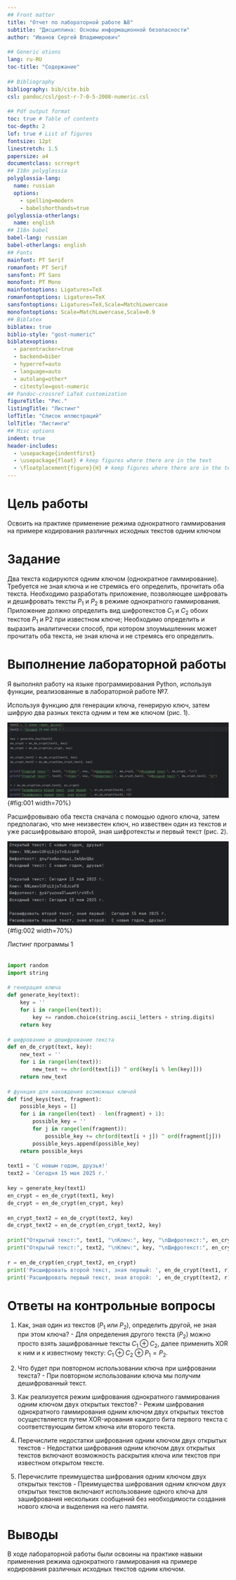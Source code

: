```yaml
---
## Front matter
title: "Отчет по лабораторной работе №8"
subtitle: "Дисциплина: Основы информационной безопасности"
author: "Иванов Сергей Владимирович"

## Generic otions
lang: ru-RU
toc-title: "Содержание"

## Bibliography
bibliography: bib/cite.bib
csl: pandoc/csl/gost-r-7-0-5-2008-numeric.csl

## Pdf output format
toc: true # Table of contents
toc-depth: 2
lof: true # List of figures
fontsize: 12pt
linestretch: 1.5
papersize: a4
documentclass: scrreprt
## I18n polyglossia
polyglossia-lang:
  name: russian
  options:
	- spelling=modern
	- babelshorthands=true
polyglossia-otherlangs:
  name: english
## I18n babel
babel-lang: russian
babel-otherlangs: english
## Fonts
mainfont: PT Serif
romanfont: PT Serif
sansfont: PT Sans
monofont: PT Mono
mainfontoptions: Ligatures=TeX
romanfontoptions: Ligatures=TeX
sansfontoptions: Ligatures=TeX,Scale=MatchLowercase
monofontoptions: Scale=MatchLowercase,Scale=0.9
## Biblatex
biblatex: true
biblio-style: "gost-numeric"
biblatexoptions:
  - parentracker=true
  - backend=biber
  - hyperref=auto
  - language=auto
  - autolang=other*
  - citestyle=gost-numeric
## Pandoc-crossref LaTeX customization
figureTitle: "Рис."
listingTitle: "Листинг"
lofTitle: "Список иллюстраций"
lolTitle: "Листинги"
## Misc options
indent: true
header-includes:
  - \usepackage{indentfirst}
  - \usepackage{float} # keep figures where there are in the text
  - \floatplacement{figure}{H} # keep figures where there are in the text
---
```


# Цель работы

Освоить на практике применение режима однократного гаммирования
на примере кодирования различных исходных текстов одним ключом

# Задание

Два текста кодируются одним ключом (однократное гаммирование).
Требуется не зная ключа и не стремясь его определить, прочитать оба текста. Необходимо разработать приложение, позволяющее шифровать и дешифровать тексты $P_1$ и $P_2$ в режиме однократного гаммирования. Приложение должно определить вид шифротекстов $C_1$ и $C_2$ обоих текстов $P_1$ и
P2 при известном ключе; Необходимо определить и выразить аналитически способ, при котором злоумышленник может прочитать оба текста, не
зная ключа и не стремясь его определить.

# Выполнение лабораторной работы

Я выполнял работу на языке программирования Python, используя функции, реализованные в лабораторной работе №7.

Используя функцию для генерации ключа, генерирую ключ, затем шифрую два разных текста одним и тем же ключом (рис. 1).

![Шифрование двух текстов](image/1.png){#fig:001 width=70%}

Расшифровываю оба текста сначала с помощью одного ключа, затем предполагаю, что мне неизвестен ключ, но извествен один из текстов и уже расшифровываю второй, зная шифротексты и первый текст (рис. 2).

![Результат работы программы](image/2.png){#fig:002 width=70%}

Листинг программы 1
```python

import random
import string

# генерация ключа
def generate_key(text):
    key = ''
    for i in range(len(text)):
        key += random.choice(string.ascii_letters + string.digits)
    return key

# шифрование и дешифрование текста
def en_de_crypt(text, key):
    new_text = ''
    for i in range(len(text)):
        new_text += chr(ord(text[i]) ^ ord(key[i % len(key)]))
    return new_text

# функция для нахождения возможных ключей
def find_keys(text, fragment):
    possible_keys = []
    for i in range(len(text) - len(fragment) + 1):
        possible_key = ''
        for j in range(len(fragment)):
            possible_key += chr(ord(text[i + j]) ^ ord(fragment[j]))
        possible_keys.append(possible_key)
    return possible_keys

text1 = 'С новым годом, друзья!'
text2 = 'Сегодня 15 мая 2025 г.'

key = generate_key(text1)
en_crypt = en_de_crypt(text1, key)
de_crypt = en_de_crypt(en_crypt, key)

en_crypt_text2 = en_de_crypt(text2, key)
de_crypt_text2 = en_de_crypt(en_crypt_text2, key)

print("Открытый текст:", text1, "\nКлюч:", key, "\nШифротекст:", en_crypt, "\nИсходный текст:", de_crypt, "\n")
print("Открытый текст:", text2, "\nКлюч:", key, "\nШифротекст:", en_crypt_text2, "\nИсходный текст:", de_crypt_text2, "\n")

r = en_de_crypt(en_crypt_text2, en_crypt)
print('Расшифровать второй текст, зная первый: ', en_de_crypt(text1, r))
print('Расшифровать первый текст, зная второй: ', en_de_crypt(text2, r))
```

# Ответы на контрольные вопросы

1. Как, зная один из текстов ($P_1$ или $P_2$), определить другой, не зная при
этом ключа? - Для определения другого текста ($P_2$) можно просто взять зашифрованные тексты $C_1 ⊕ C_2$, далее применить XOR к ним и к известному тексту: $C_1 ⊕ C_2 ⊕ P_1 = P_2$.

2. Что будет при повторном использовании ключа при шифровании текста? - При повторном использовании ключа мы получим дешифрованный текст.

3. Как реализуется режим шифрования однократного гаммирования одним ключом двух открытых текстов? - Режим шифрования однократного гаммирования одним ключом двух открытых текстов осуществляется путем XOR-ирования каждого бита первого текста с соответствующим битом ключа или второго текста.

4. Перечислите недостатки шифрования одним ключом двух открытых текстов - Недостатки шифрования одним ключом двух открытых текстов включают возможность раскрытия ключа или текстов при известном открытом тексте.

5. Перечислите преимущества шифрования одним ключом двух открытых текстов - Преимущества шифрования одним ключом двух открытых текстов включают использование одного ключа для зашифрования нескольких сообщений без необходимости создания нового ключа и выделения на него памяти.

# Выводы

В ходе лабораторной работы были освоины на практике навыки применения режима однократного гаммирования на примере кодирования различных исходных текстов одним ключом.

